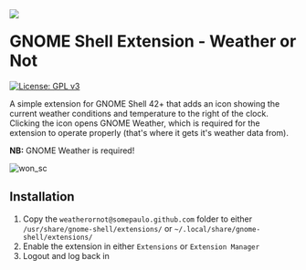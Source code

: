 <img align="left" src="https://gitlab.gnome.org/GNOME/gnome-weather/-/raw/main/data/icons/org.gnome.Weather.svg">

# GNOME Shell Extension - Weather or Not

[![License: GPL v3](https://img.shields.io/badge/License-GPL%20v3-blue.svg)](https://www.gnu.org/licenses/gpl-3.0)

A simple extension for GNOME Shell 42+ that adds an icon showing the current weather conditions and temperature to the right of the clock. Clicking the icon opens GNOME Weather, which is required for the extension to operate properly (that's where it gets it's weather data from).

**NB:** GNOME Weather is required!

![won_sc](https://user-images.githubusercontent.com/15643750/211716863-fbf9d910-c325-469e-a8c8-13a50bf21f89.png)

## Installation
1. Copy the `weatherornot@somepaulo.github.com` folder to either `/usr/share/gnome-shell/extensions/` or `~/.local/share/gnome-shell/extensions/`
2. Enable the extension in either `Extensions` or `Extension Manager`
3. Logout and log back in

